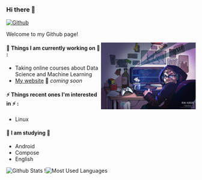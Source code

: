 ### Hi there 👋

 
 
[![Github](https://img.shields.io/badge/-Github-000?style=flat&logo=Github&logoColor=white)](https://github.com/Flymetwothemoon)

 
Welcome to my Github page! 

<img align="right" alt="img" src="https://github.com/FernandoRoldan93/FernandoRoldan93/blob/master/cover_image.jpg" width="50%" height="auto" />

#### 🌱 Things I am currently working on 🌱 : 
- Taking online courses about Data Science and Machine Learning 
- [My website](http://flymetothemoon.cn/) 🚀 *coming soon*
 
 
#### ⚡ Things recent ones I'm interested in ⚡ : 
- Linux
#### 🌻 I am studying 🌻
- Android
- Compose
- English

![Github Stats](https://github-readme-stats.vercel.app/api?username=Flymetwothemoon&show_icons=true&theme=dark&count_private=true)
!![Most Used Languages](https://github-readme-stats.vercel.app/api/top-langs/?username=Flymetwothemoon&theme=dark&layout=compact)


